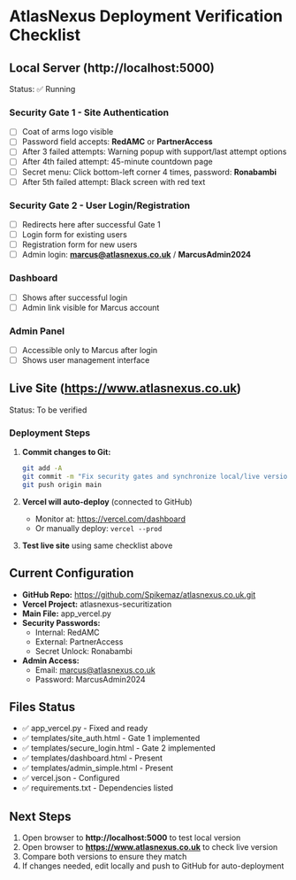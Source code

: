 # AtlasNexus Deployment Verification Checklist

## Local Server (http://localhost:5000)
Status: ✅ Running

### Security Gate 1 - Site Authentication
- [ ] Coat of arms logo visible
- [ ] Password field accepts: **RedAMC** or **PartnerAccess**
- [ ] After 3 failed attempts: Warning popup with support/last attempt options
- [ ] After 4th failed attempt: 45-minute countdown page
- [ ] Secret menu: Click bottom-left corner 4 times, password: **Ronabambi**
- [ ] After 5th failed attempt: Black screen with red text

### Security Gate 2 - User Login/Registration
- [ ] Redirects here after successful Gate 1
- [ ] Login form for existing users
- [ ] Registration form for new users
- [ ] Admin login: **marcus@atlasnexus.co.uk** / **MarcusAdmin2024**

### Dashboard
- [ ] Shows after successful login
- [ ] Admin link visible for Marcus account

### Admin Panel
- [ ] Accessible only to Marcus after login
- [ ] Shows user management interface

## Live Site (https://www.atlasnexus.co.uk)
Status: To be verified

### Deployment Steps
1. **Commit changes to Git:**
   ```bash
   git add -A
   git commit -m "Fix security gates and synchronize local/live versions"
   git push origin main
   ```

2. **Vercel will auto-deploy** (connected to GitHub)
   - Monitor at: https://vercel.com/dashboard
   - Or manually deploy: `vercel --prod`

3. **Test live site** using same checklist above

## Current Configuration
- **GitHub Repo:** https://github.com/Spikemaz/atlasnexus.co.uk.git
- **Vercel Project:** atlasnexus-securitization
- **Main File:** app_vercel.py
- **Security Passwords:**
  - Internal: RedAMC
  - External: PartnerAccess
  - Secret Unlock: Ronabambi
- **Admin Access:**
  - Email: marcus@atlasnexus.co.uk
  - Password: MarcusAdmin2024

## Files Status
- ✅ app_vercel.py - Fixed and ready
- ✅ templates/site_auth.html - Gate 1 implemented
- ✅ templates/secure_login.html - Gate 2 implemented
- ✅ templates/dashboard.html - Present
- ✅ templates/admin_simple.html - Present
- ✅ vercel.json - Configured
- ✅ requirements.txt - Dependencies listed

## Next Steps
1. Open browser to **http://localhost:5000** to test local version
2. Open browser to **https://www.atlasnexus.co.uk** to check live version
3. Compare both versions to ensure they match
4. If changes needed, edit locally and push to GitHub for auto-deployment